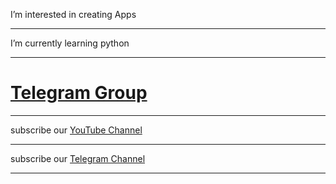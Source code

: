  I’m interested in creating Apps
<hr>
 I’m currently learning python
<hr>
 <a href="https://t.me/matrix_developer"><h1>Telegram Group</h1></a>
<hr>
 subscribe our <a href="https://youtube.com/@matrixcri">YouTube Channel</a>
<hr>
 subscribe our <a href="https://t.me/matrixcriappdevelopment">Telegram Channel</a>
<hr>

<!---
kuttahaitu/kuttahaitu is a ✨ special ✨ repository because its `README.md` (this file) appears on your GitHub profile.
You can click the Preview link to take a look at your changes.
--->
